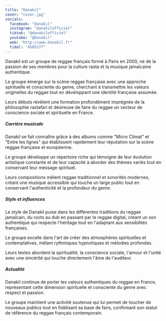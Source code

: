 ```yaml
---
title: "Danakil"
cover: "cover.jpg"
socials:
  facebook: "danakil"
  instagram: "danakilofficiel"
  tiktok: "@danakilofficiel"
  youtube: "@Danakil"
  web: "http://www.danakil.fr"
  tidal: "4505277"
---
```


Danakil est un groupe de reggae français formé à Paris en 2000, né de la passion de ses membres pour la culture rasta et
la musique jamaïcaine authentique.

Le groupe émerge sur la scène reggae française avec une approche spirituelle et consciente du genre, cherchant à
transmettre les valeurs originelles du reggae tout en développant une identité française assumée.

Leurs débuts révèlent une formation profondément imprégnée de la philosophie rastafari et désireuse de faire du reggae
un vecteur de conscience sociale et spirituelle en France.

##### Carrière musicale

Danakil se fait connaître grâce à des albums comme "Micro Climat" et "Entre les lignes" qui établissent rapidement leur
réputation sur la scène reggae française et européenne.

Le groupe développe un répertoire riche qui témoigne de leur évolution artistique constante et de leur capacité à
aborder des thèmes variés tout en conservant leur message spirituel.

Leurs compositions mêlent reggae traditionnel et sonorités modernes, créant une musique accessible qui touche un large
public tout en conservant l'authenticité et la profondeur du genre.

##### Style et influences

Le style de Danakil puise dans les différentes traditions du reggae jamaïcain, du roots au dub en passant par le reggae
digital, créant un son authentique qui respecte l'héritage tout en l'adaptant aux sensibilités françaises.

Le groupe excelle dans l'art de créer des atmosphères spirituelles et contemplatives, mêlant rythmiques hypnotiques et
mélodies profondes.

Leurs textes abordent la spiritualité, la conscience sociale, l'amour et l'unité avec une sincérité qui touche
directement l'âme de l'auditeur.

##### Actualité

Danakil continue de porter les valeurs authentiques du reggae en France, représentant cette dimension spirituelle et
consciente du genre avec respect et passion.

Le groupe maintient une activité soutenue qui lui permet de toucher de nouveaux publics tout en fidélisant sa base de
fans, confirmant son statut de référence du reggae français contemporain.
